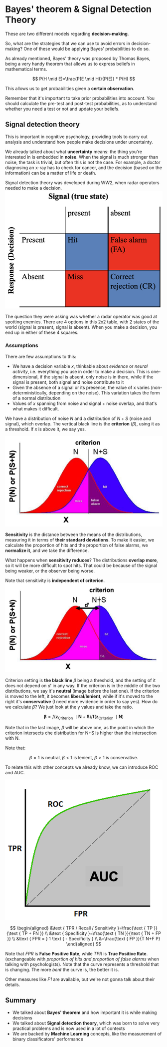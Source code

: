 # Bayes' theorem & Signal Detection Theory

These are two different models regarding **decision-making**.

So, what are the strategies that we can use to avoid errors in decision-making? One of these would be applying Bayes' probabilities to do so.

As already mentioned, Bayes' theory was proposed by Thomas Bayes, being a very handy theorem that allows us to express beliefs in mathematical terms.

$$
P(H \mid E)=\frac{P(E \mid H)}{P(E)} * P(H)
$$

This allows us to get probabilities given a **certain observation**.

Remember that it's important to take prior probabilities into account. You should calculate the pre-test and post-test probabilities, as to understand whether you need a test or not and update your beliefs.

## Signal detection theory

This is important in cognitive psychology, providing tools to carry out analysis and understand how people make decisions under uncertainty.

We already talked about what **uncertainty** means: the thing you're interested in is embedded in **noise**. When the signal is much stronger than noise, the task is trivial, but often this is not the case. For example, a doctor diagnosing an x-ray has to check for cancer, and the decision (based on the information) can be a matter of life or death.

Signal detection theory was developed during WW2, when radar operators needed to make a decision.![confusion-matrix](./res/confusion-matrix.png)

The question they were asking was whether a radar operator was good at spotting enemies. There are 4 options in this 2x2 table, with 2 states of the world (signal is present, signal is absent). When you make a decision, you end up in either of these 4 squares.

### Assumptions

There are few assumptions to this:

- We have a decision variable $x$, thinkable about _evidence_ or _neural activity_, i.e. everything you use in order to make a decision. This is one-dimensional, if the signal is absent, only noise is in there, while if the signal is present, both signal and noise contribute to it
- Given the absence of a signal or its presence, the value of x varies (non-deterministically, depending on the noise). This variation takes the form of a normal distribution
- Values of $x$ spanning from noise and signal + noise overlap, and that's what makes it difficult.

We have a distribution of noise $N$ and a distribution of $N+S$ (noise and signal), which overlap. The vertical black line is the **criterion** ($\beta$), using it as a threshold. If $x$ is above it, we say yes.

![signal-theory](./res/signal-theory.png)

**Sensitivity** is the distance between the means of the distributions, measuring it in terms of **their standard deviations**. To make it easier, we calculate the proportion of hits and the proportion of false alarms, we **normalize it**, and we take the difference.

What happens when **sensitivity reduces**? The distributions **overlap more**, so it will be more difficult to spot hits. That could be because of the signal being weaker, or the observer being worse.

Note that sensitivity is **independent of criterion**.![sensitivity](./res/sensitivity.png)

Criterion setting is **the black line** $\beta$ being a threshold, and the setting of it does not depend on $d'$ in any way. If the criterion is in the middle of the two distributions, we say it's **neutral** (image before the last one). If the criterion is moved to the left, it becomes **liberal**/**lenient**, while if it's moved to the right it's **conservative** (I need more evidence in order to say yes). How do we calculate $\beta$? We just look at the y values and take the ratio.

$$
\boldsymbol{\beta}=f\left(\mathbf{z}_{\text {Criterion }} \mid \mathbf{N}+\mathbf{S}\right) / \mathbf{f}\left(\mathbf{z}_{\text {Criterion }} \mid \mathbf{N}\right)
$$

Note that in the last image, $\beta$ will be above one, as the point in which the criterion intersects che distribution for N+S is higher than the intersection with N.

Note that:

$$
\beta=1 \textrm{ is neutral, }\beta<1\textrm{ is lenient, }\beta>1 \textrm{ is conservative.}
$$

To relate this with other concepts we already know, we can introduce ROC and AUC.

![roc-auc](./res/roc-auc.png)

$$
\begin{aligned}
&\text { TPR / Recall / Sensitivity }=\frac{\text { TP }}{\text { TP + FN }} \\
&\text { Specificity }=\frac{\text { TN }}{\text { TN + FP }} \\
&\text { FPR = } 1 \text { - Specificity } \\
&=\frac{\text { FP }}{T N+F P}
\end{aligned}
$$

Note that _FPR_ is **False Positive Rate**, while _TPR_ is **True Positive Rate**. (exchangeable with _proportion of hits and proportion of false alarms_ when talking with psychologists). Note that the curve represents a threshold that is changing. The more _bent_ the curve is, the better it is.

Other measures like _F1_ are available, but we're not gonna talk about their details.

## Summary

- We talked about **Bayes' theorem** and how important it is while making decisions
- We talked about **Signal detection theory**, which was born to solve very practical problems and is now used in a lot of contexts
- We are backed by **Machine Learning** concepts, like the measurement of binary classificators' performance
